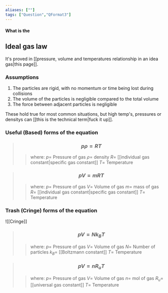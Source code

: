 ```yaml
---
aliases: [""]
tags: ["Question","QFormat3"]
---
```


#### What is the
## Ideal gas law
It's proved in [[pressure, volume and temperatures relationship in an idea gas|this page]].

### Assumptions
1) The particles are rigid, with no momentum or time being lost during collisions
2) The volume of the particles is negligible compared to the total volume
3) The force between adjacent particles is negligible

These hold true for most common situations, but high temp's, pressures or densitys can [[this is the technical term|fuck it up]].

### Useful (Based) forms of the equation

> ### $$ p\rho =  RT $$ 
>> where:
>> $p=$ Pressure of gas
>> $\rho=$ density
>> $R=$ [[individual gas constant|specific gas constant]]
>> $T=$ Temperature

> ### $$ pV =  mRT $$ 
>> where:
>> $p=$ Pressure of gas
>> $V=$ Volume of gas
>> $m=$ mass of gas
>> $R=$ [[individual gas constant|specific gas constant]]
>> $T=$ Temperature

### Trash (Cringe) forms of the equation
![[Cringe]]

> ### $$ pV = Nk_B T $$ 
>> where:
>> $p=$ Pressure of gas
>> $V=$ Volume of gas
>> $N=$ Number of particles
>> $k_B=$ [[Boltzmann constant]]
>> $T=$ Temperature

> ### $$ pV = nR_uT $$ 
>> where:
>> $p=$ Pressure of gas
>> $V=$ Volume of gas
>> $n=$ mol of gas
>> $R_u=$ [[universal gas constant]]
>> $T=$ Temperature
